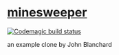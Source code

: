 # [minesweeper](https://jnblanchardsweep.codemagic.app)

[![Codemagic build status](https://api.codemagic.io/apps/5da5ee9c7338b034802f3a86/5da5ee9c7338b034802f3a85/status_badge.svg)](https://codemagic.io/apps/5da5ee9c7338b034802f3a86/5da5ee9c7338b034802f3a85/latest_build)

an example clone by John Blanchard


